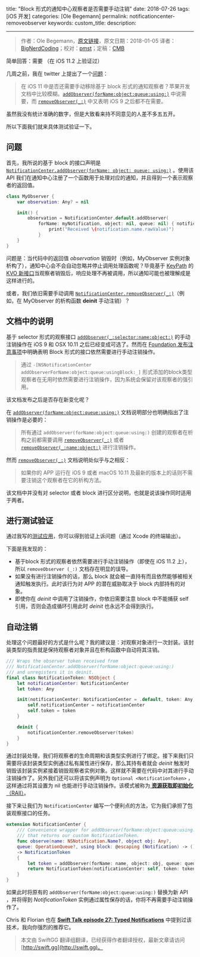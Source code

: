 title: "Block 形式的通知中心观察者是否需要手动注销"
date: 2018-07-26
tags: [iOS 开发]
categories: [Ole Begemann]
permalink: notificationcenter-removeobserver
keywords: 
custom_title: 
description: 

---
> 作者：Ole Begemann，[原文链接](https://oleb.net/blog/2018/01/notificationcenter-removeobserver/)，原文日期：2018-01-05
> 译者：[BigNerdCoding](undefined)；校对：[pmst](http://www.jianshu.com/users/596f2ba91ce9/latest_articles)；定稿：[CMB](https://github.com/chenmingbiao)
  








<!--此处开始正文-->

简单回答：需要 （在 iOS 11.2 上验证过）

几周之前，我在 twitter 上提出了一个[问题](https://twitter.com/olebegemann/status/938085544780877824)：

> 在 iOS 11 中是否还需要手动移除基于 block 形式的通知观察者？苹果开发文档中比较模糊。[`addObserver(forName:object:queue:using:)`](https://developer.apple.com/documentation/foundation/notificationcenter/1411723-addobserver) 中说需要，而 [`removeObserver(_:)`](https://developer.apple.com/documentation/foundation/notificationcenter/1413994-removeobserver) 中又表明 iOS 9 之后都不在需要。

虽然我没有统计准确的数字，但是大致看来持不同意见的人差不多五五开。

所以下面我们就来具体测试验证一下。

<!--more-->

## 问题

首先，我所说的基于 block 的接口声明是 [`NotificationCenter.addObserver(forName: object: queue: using:)`](https://developer.apple.com/documentation/foundation/notificationcenter/1411723-addobserver) 。使用该 API 我们在通知中心注册了一个函数用于处理对应的通知，并且得到一个表示观察者的返回值。

```swift
class MyObserver {
    var observation: Any? = nil

    init() {
        observation = NotificationCenter.default.addObserver(
            forName: myNotification, object: nil, queue: nil) { notification in
                print("Received \(notification.name.rawValue)")
            }
    }
}
```

问题是：当代码中的返回值 *observation* 销毁时（例如，MyObserver 实例对象析构了），通知中心会不会自动忽略并停止调用处理函数呢？毕竟基于 [KeyPath](https://developer.apple.com/documentation/swift/key_path_expressions) 的 [KVO 新接口](http://skyefreeman.io/programming/2017/06/28/kvo-in-ios11.html)当观察者销毁后，响应处理不再被调用，所以通知可能也被理解成是这样进行的。

或者，我们依旧需要手动调用 [`NotificationCenter.removeObserver(_:)`](https://developer.apple.com/documentation/foundation/notificationcenter/1413994-removeobserver)（例如，在 MyObserver 的析构函数 **deinit** 手动注销）？

## 文档中的说明

基于 selector 形式的观察接口 [`addObserver(_:selector:name:object:)`](https://developer.apple.com/documentation/foundation/notificationcenter/1415360-addobserver) 的手动注销操作在 iOS 9 和 OSX 10.11 之后已经变成可选了。然而在 [Foundation 发布注意事项](https://developer.apple.com/library/archive/releasenotes/Foundation/RN-FoundationOlderNotes/index.html#10_11NotificationCenter)中明确表明 Block 形式的接口依然需要进行手动注销操作。

> 通过 `-[NSNotificationCenter addObserverForName:object:queue:usingBlock:_]` 形式添加的block类型观察者在无用时依然需要进行注销操作，因为系统会保留对该观察者的强引用。

该文档发布之后是否存在新变化呢？

在 [`addObserver(forName:object:queue:using:)`](https://developer.apple.com/documentation/foundation/notificationcenter/1411723-addobserver) 文档说明部分也明确指出了注销操作是必要的：

> 所有通过 `addObserver(forName:object:queue:using:)` 创建的观察者在析构之前都需要调用 [`removeObserver(_:)`](https://developer.apple.com/documentation/foundation/notificationcenter/1413994-removeobserver) 或者 [`removeObserver(_:name:object:)`](https://developer.apple.com/documentation/foundation/notificationcenter/1407263-removeobserver) 进行注销操作。

然而 [`removeObserver(_:)`](https://developer.apple.com/documentation/foundation/notificationcenter/1413994-removeobserver) 文档说明处似乎与之相反：

> 如果你的 APP 运行在 iOS 9 或者 macOS 10.11 及最新的版本上的话则不需要注销这个观察者在它的析构方法。

该文档中并没有对 selector 或者 block 进行区分说明，也就是说该操作同时适用于两者。

## 进行测试验证

通过我写的[测试应用](https://github.com/ole/NotificationUnregistering)，你可以得到验证上诉问题（通过 Xcode 的终端输出）。

下面是我发现的：

* 基于block 形式的观察者依然需要进行手动注销操作（即使在 iOS 11.2 上），所以 `removeObserver (_:)` 文档存在明显的误导。
* 如果没有进行注销操作的话，那么 block 就会被一直持有而且依然能够被相关通知触发执行。此时该行为对 APP 的潜在威胁取决于 block 内部持有的对象。
* 即使你在 *deinit* 中调用了注销操作，你依旧需要注意 block 中不能捕获 self 引用，否则会造成循环引用此时 *deinit* 也永远不会得到执行。

## 自动注销

处理这个问题最好的方式是什么呢？我的建议是：对观察对象进行一次封装。该封装类型的指责就是保持观察者对象并且在析构函数中自动将其注销。

```swift
/// Wraps the observer token received from 
/// NotificationCenter.addObserver(forName:object:queue:using:)
/// and unregisters it in deinit.
final class NotificationToken: NSObject {
    let notificationCenter: NotificationCenter
    let token: Any

    init(notificationCenter: NotificationCenter = .default, token: Any) {
        self.notificationCenter = notificationCenter
        self.token = token
    }

    deinit {
        notificationCenter.removeObserver(token)
    }
}
```

通过封装处理，我们将观察者的生命周期和该类型实例进行了绑定。接下来我们只需要将该封装类型实例通过私有属性进行保存，那么其持有者就会 *deinit* 触发时销毁该封装实例紧接着销毁观察者实例对象。这样就不需要在代码中对其进行手动注销操作了。另外我们还可以将该实例声明为 `Optional <Notification​Token>` ，这样通过将其设置为 nil 也能进行手动注销操作。该模式被称为[ **资源获取即初始化** （RAII）](https://en.wikipedia.org/wiki/Resource_acquisition_is_initialization)。

接下来让我们为 `NotificationCenter` 编写一个便利点的方法，它为我们承担了包装观察接口的任务。 

```swift
extension NotificationCenter {
    /// Convenience wrapper for addObserver(forName:object:queue:using:)
    /// that returns our custom NotificationToken.
    func observe(name: NSNotification.Name?, object obj: Any?, 
    queue: OperationQueue?, using block: @escaping (Notification) -> ())
    -> NotificationToken
    {
        let token = addObserver(forName: name, object: obj, queue: queue, using: block)
        return NotificationToken(notificationCenter: self, token: token)
    }
}
```

如果此时将原有的 `addObserver(forName:​object:​queue:​using:)` 替换为新 API ，并将得到 *NotificationToken* 实例通过属性保存的话，你将不再需要手动注销操作了。

Chris 和 Florian 也在 [**Swift Talk episode 27: Typed Notifications**](https://talk.objc.io/episodes/S01E27-typed-notifications-part-1) 中提到过该技术，我向你强烈的推荐它。
> 本文由 SwiftGG 翻译组翻译，已经获得作者翻译授权，最新文章请访问 [http://swift.gg](http://swift.gg)。
